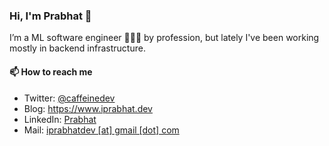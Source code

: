 ### Hi, I'm Prabhat 👋 

I’m a ML software engineer 🧑🏻‍💻 by profession, but lately I've been working mostly in backend infrastructure. 



<h4>📫 How to reach me</h4>
  <ul>
    <li>Twitter: <a href="https://twitter.com/thecaffeinedev" target="_blank">@caffeinedev</a></li>
    <li>Blog: <a href="https://www.iprabhat.dev/">https://www.iprabhat.dev</a></li>
    <li>LinkedIn: <a href="https://www.linkedin.com/in/prabhat-kumar-sahu-b9a53674/" target="_blank">Prabhat</a> </li>
    <li>Mail: <a href = "mailto: iprabhatdev@gmail.com">iprabhatdev [at] gmail [dot] com</a></li>
  </ul>

 
<br />
